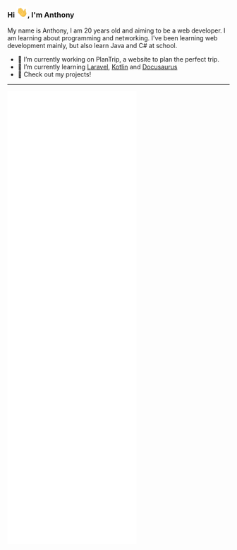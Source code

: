### Hi <img src="https://github.com/Selenuix/Selenuix/blob/master/assets/hi.gif" width="25px">, I'm Anthony

My name is Anthony, I am 20 years old and aiming to be a web developer. I am learning about programming and networking. I've been learning web development mainly, but also learn Java and C# at school.

- 🔭 I’m currently working on PlanTrip, a website to plan the perfect trip.
- 🌱 I’m currently learning [Laravel](https://laravel.com/), [Kotlin](https://kotlinlang.org/) and [Docusaurus](https://docusaurus.io/)
- :bookmark: Check out my projects!

---

![Metrics](https://github.com/Selenuix/Selenuix/blob/master/github-metrics.svg)
